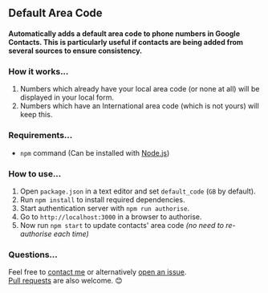 ## Default Area Code
#### Automatically adds a default area code to phone numbers in Google Contacts. This is particularly useful if contacts are being added from several sources to ensure consistency.

### How it works...
1. Numbers which already have your local area code (or none at all) will be displayed in your local form.
2. Numbers which have an International area code (which is not yours) will keep this.

### Requirements...
- `npm` command (Can be installed with [Node.js](https://nodejs.org/en/))

### How to use...
1. Open `package.json` in a text editor and set `default_code` (`GB` by default).
2. Run `npm install` to install required dependencies.
3. Start authentication server with `npm run authorise`.
4. Go to `http://localhost:3000` in a browser to authorise.
5. Now run `npm start` to update contacts' area code *(no need to re-authorise each time)*

### Questions...
Feel free to [contact me](https://zakcutner.uk) or alternatively [open an issue](https://github.com/zakcutner/default-area-code/issues).  
[Pull requests](https://github.com/zakcutner/default-area-code/pulls) are also welcome. :blush:
